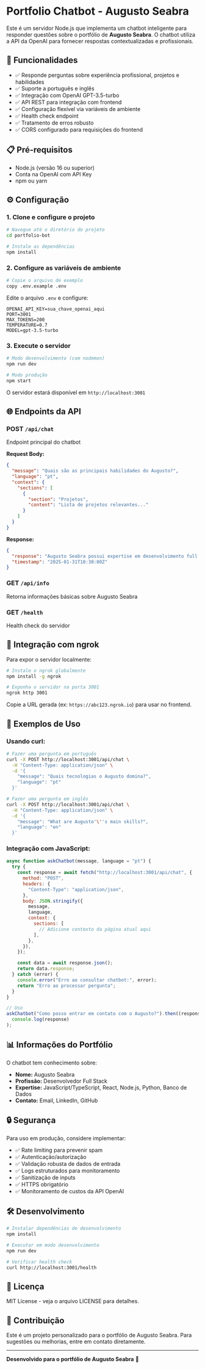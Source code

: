 # Portfolio Chatbot - Augusto Seabra

Este é um servidor Node.js que implementa um chatbot inteligente para responder questões sobre o portfólio de **Augusto Seabra**. O chatbot utiliza a API da OpenAI para fornecer respostas contextualizadas e profissionais.

## 🚀 Funcionalidades

- ✅ Responde perguntas sobre experiência profissional, projetos e habilidades
- ✅ Suporte a português e inglês
- ✅ Integração com OpenAI GPT-3.5-turbo
- ✅ API REST para integração com frontend
- ✅ Configuração flexível via variáveis de ambiente
- ✅ Health check endpoint
- ✅ Tratamento de erros robusto
- ✅ CORS configurado para requisições do frontend

## 📋 Pré-requisitos

- Node.js (versão 16 ou superior)
- Conta na OpenAI com API Key
- npm ou yarn

## ⚙️ Configuração

### 1. Clone e configure o projeto

```bash
# Navegue até o diretório do projeto
cd portfolio-bot

# Instale as dependências
npm install
```

### 2. Configure as variáveis de ambiente

```bash
# Copie o arquivo de exemplo
copy .env.example .env
```

Edite o arquivo `.env` e configure:

```env
OPENAI_API_KEY=sua_chave_openai_aqui
PORT=3001
MAX_TOKENS=200
TEMPERATURE=0.7
MODEL=gpt-3.5-turbo
```

### 3. Execute o servidor

```bash
# Modo desenvolvimento (com nodemon)
npm run dev

# Modo produção
npm start
```

O servidor estará disponível em `http://localhost:3001`

## 🌐 Endpoints da API

### POST `/api/chat`

Endpoint principal do chatbot

**Request Body:**

```json
{
  "message": "Quais são as principais habilidades do Augusto?",
  "language": "pt",
  "context": {
    "sections": [
      {
        "section": "Projetos",
        "content": "Lista de projetos relevantes..."
      }
    ]
  }
}
```

**Response:**

```json
{
  "response": "Augusto Seabra possui expertise em desenvolvimento full stack...",
  "timestamp": "2025-01-31T10:30:00Z"
}
```

### GET `/api/info`

Retorna informações básicas sobre Augusto Seabra

### GET `/health`

Health check do servidor

## 🔗 Integração com ngrok

Para expor o servidor localmente:

```bash
# Instale o ngrok globalmente
npm install -g ngrok

# Exponha o servidor na porta 3001
ngrok http 3001
```

Copie a URL gerada (ex: `https://abc123.ngrok.io`) para usar no frontend.

## 📝 Exemplos de Uso

### Usando curl:

```bash
# Fazer uma pergunta em português
curl -X POST http://localhost:3001/api/chat \
  -H "Content-Type: application/json" \
  -d '{
    "message": "Quais tecnologias o Augusto domina?",
    "language": "pt"
  }'

# Fazer uma pergunta em inglês
curl -X POST http://localhost:3001/api/chat \
  -H "Content-Type: application/json" \
  -d '{
    "message": "What are Augusto'\''s main skills?",
    "language": "en"
  }'
```

### Integração com JavaScript:

```javascript
async function askChatbot(message, language = "pt") {
  try {
    const response = await fetch("http://localhost:3001/api/chat", {
      method: "POST",
      headers: {
        "Content-Type": "application/json",
      },
      body: JSON.stringify({
        message,
        language,
        context: {
          sections: [
            // Adicione contexto da página atual aqui
          ],
        },
      }),
    });

    const data = await response.json();
    return data.response;
  } catch (error) {
    console.error("Erro ao consultar chatbot:", error);
    return "Erro ao processar pergunta";
  }
}

// Uso
askChatbot("Como posso entrar em contato com o Augusto?").then((response) =>
  console.log(response)
);
```

## 📊 Informações do Portfólio

O chatbot tem conhecimento sobre:

- **Nome:** Augusto Seabra
- **Profissão:** Desenvolvedor Full Stack
- **Expertise:** JavaScript/TypeScript, React, Node.js, Python, Banco de Dados
- **Contato:** Email, LinkedIn, GitHub

## 🔒 Segurança

Para uso em produção, considere implementar:

- ✅ Rate limiting para prevenir spam
- ✅ Autenticação/autorização
- ✅ Validação robusta de dados de entrada
- ✅ Logs estruturados para monitoramento
- ✅ Sanitização de inputs
- ✅ HTTPS obrigatório
- ✅ Monitoramento de custos da API OpenAI

## 🛠️ Desenvolvimento

```bash
# Instalar dependências de desenvolvimento
npm install

# Executar em modo desenvolvimento
npm run dev

# Verificar health check
curl http://localhost:3001/health
```

## 📄 Licença

MIT License - veja o arquivo LICENSE para detalhes.

## 🤝 Contribuição

Este é um projeto personalizado para o portfólio de Augusto Seabra. Para sugestões ou melhorias, entre em contato diretamente.

---

**Desenvolvido para o portfólio de Augusto Seabra** 🚀
